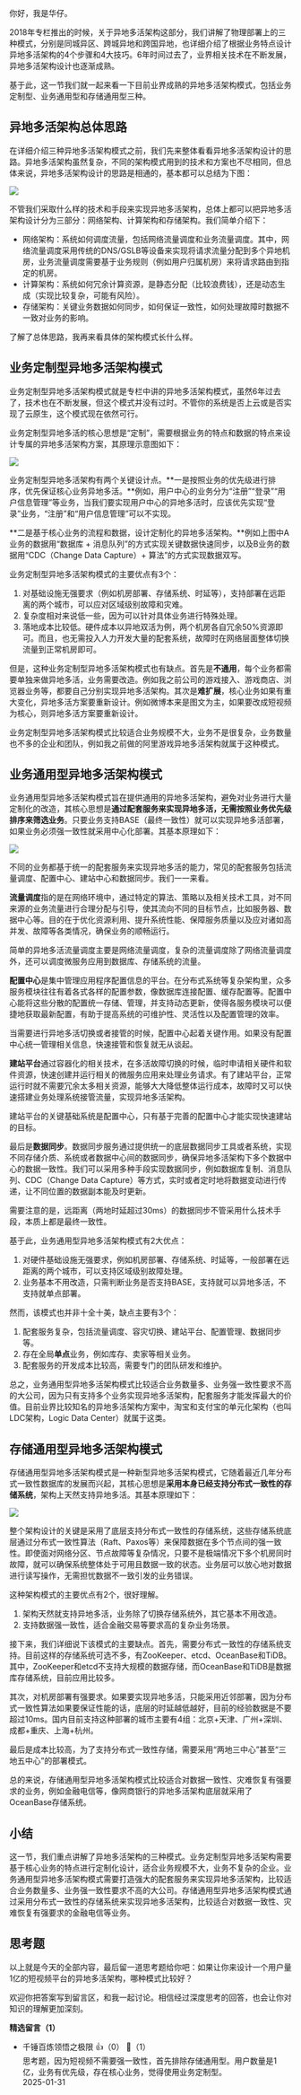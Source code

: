 你好，我是华仔。

2018年专栏推出的时候，关于异地多活架构这部分，我们讲解了物理部署上的三种模式，分别是同城异区、跨城异地和跨国异地，也详细介绍了根据业务特点设计异地多活架构的4个步骤和4大技巧。6年时间过去了，业界相关技术在不断发展，异地多活架构设计也逐渐成熟。

基于此，这一节我们就一起来看一下目前业界成熟的异地多活架构模式，包括业务定制型、业务通用型和存储通用型三种。

## 异地多活架构总体思路

在详细介绍三种异地多活架构模式之前，我们先来整体看看异地多活架构设计的思路。异地多活架构虽然复杂，不同的架构模式用到的技术和方案也不尽相同，但总体来说，异地多活架构设计的思路是相通的，基本都可以总结为下图：

![](https://static001.geekbang.org/resource/image/52/b7/52f27975489248f3c8ab836d0a6e91b7.jpg?wh=2943x1653)

不管我们采取什么样的技术和手段来实现异地多活架构，总体上都可以把异地多活架构设计分为三部分：网络架构、计算架构和存储架构。我们简单介绍下：

- 网络架构：系统如何调度流量，包括网络流量调度和业务流量调度。其中，网络流量调度采用传统的DNS/GSLB等设备来实现将请求流量分配到多个异地机房，业务流量调度需要基于业务规则（例如用户归属机房）来将请求路由到指定的机房。
- 计算架构：系统如何冗余计算资源，是静态分配（比较浪费钱），还是动态生成（实现比较复杂，可能有风险）。
- 存储架构：关键业务数据如何同步，如何保证一致性，如何处理故障时数据不一致对业务的影响。

了解了总体思路，我再来看具体的架构模式长什么样。

## 业务定制型异地多活架构模式

业务定制型异地多活架构模式就是专栏中讲的异地多活架构模式，虽然6年过去了，技术也在不断发展，但这个模式并没有过时。不管你的系统是否上云或是否实现了云原生，这个模式现在依然可行。

业务定制型异地多活的核心思想是“定制”，需要根据业务的特点和数据的特点来设计专属的异地多活架构方案，其原理示意图如下：

![](https://static001.geekbang.org/resource/image/f7/6b/f710ccbd8c19fa9a58b051997415e86b.jpg?wh=2193x1293)

业务定制型异地多活架构有两个关键设计点。**一是按照业务的优先级进行排序，优先保证核心业务异地多活。**例如，用户中心的业务分为“注册”“登录”“用户信息管理”等业务，当我们要实现用户中心的异地多活时，应该优先实现“登录”业务，“注册”和“用户信息管理”可以不实现。

**二是基于核心业务的流程和数据，设计定制化的异地多活架构。**例如上图中A业务的数据用“数据库 + 消息队列”的方式实现关键数据快速同步，以及B业务的数据用“CDC（Change Data Capture）+ 算法”的方式实现数据双写。

业务定制型异地多活架构模式的主要优点有3个：

1. 对基础设施无强要求（例如机房部署、存储系统、时延等），支持部署在远距离的两个城市，可以应对区域级别故障和灾难。
2. 复杂度相对来说低一些，因为可以针对具体业务进行特殊处理。
3. 落地成本比较低。硬件成本以异地双活为例，两个机房各自冗余50%资源即可。而且，也无需投入人力开发大量的配套系统，故障时在网络层面整体切换流量到正常机房即可。

但是，这种业务定制型异地多活架构模式也有缺点。首先是**不通用**，每个业务都需要单独来做异地多活，业务需要改造。例如我之前公司的游戏接入、游戏商店、浏览器业务等，都要自己分别实现异地多活架构。其次是**难扩展**，核心业务如果有重大变化，异地多活方案要重新设计。例如微博本来是图文为主，如果要改成短视频为核心，则异地多活方案要重新设计。

业务定制型异地多活架构模式比较适合业务规模不大，业务不是很复杂，业务数量也不多的企业和团队，例如我之前做的阿里游戏异地多活架构就属于这种模式。

## 业务通用型异地多活架构模式

业务通用型异地多活架构模式旨在提供通用的异地多活架构，避免对业务进行大量定制化的改造，其核心思想是**通过配套服务来实现异地多活，无需按照业务优先级排序来筛选业务**。只要业务支持BASE（最终一致性）就可以实现异地多活部署，如果业务必须强一致性就采用中心化部署。其基本原理如下：

![](https://static001.geekbang.org/resource/image/12/14/1287f3b4c1yyd619529ce6e63e287314.jpg?wh=2343x1443)

不同的业务都基于统一的配套服务来实现异地多活的能力，常见的配套服务包括流量调度、配置中心、建站中心和数据同步。我们一一来看。

**流量调度**指的是在网络环境中，通过特定的算法、策略以及相关技术工具，对不同来源的业务流量进行合理分配与引导，使其流向不同的目标节点，比如服务器、数据中心等。目的在于优化资源利用、提升系统性能、保障服务质量以及应对诸如高并发、故障等各类情况，确保业务的顺畅运行。

简单的异地多活流量调度主要是网络流量调度，复杂的流量调度除了网络流量调度外，还可以调度微服务应用到数据库、存储系统的流量。

**配置中心**是集中管理应用程序配置信息的平台。在分布式系统等复杂架构里，众多服务模块往往有着各式各样的配置参数，像数据库连接配置、缓存配置等。配置中心能将这些分散的配置统一存储、管理，并支持动态更新，使得各服务模块可以便捷地获取最新配置，有助于提高系统的可维护性、灵活性以及配置管理的效率。

当需要进行异地多活切换或者接管的时候，配置中心起着关键作用。如果没有配置中心统一管理相关信息，快速接管和恢复就无从谈起。

**建站平台**通过容器化的相关技术，在多活故障切换的时候，临时申请相关硬件和软件资源，快速创建并运行相关的微服务应用来处理业务请求。有了建站平台，正常运行时就不需要冗余太多相关资源，能够大大降低整体运行成本，故障时又可以快速搭建业务处理系统接管流量，实现异地多活架构。

建站平台的关键基础系统是配置中心，只有基于完善的配置中心才能实现快速建站的目标。

最后是**数据同步**。数据同步服务通过提供统一的底层数据同步工具或者系统，实现不同存储介质、系统或者数据中心间的数据同步，确保异地多活架构下多个数据中心的数据一致性。我们可以采用多种手段实现数据同步，例如数据库复制、消息队列、CDC（Change Data Capture）等方式，实时或者定时地将数据变动进行传递，让不同位置的数据副本能及时更新。

需要注意的是，远距离（两地时延超过30ms）的数据同步不管采用什么技术手段，本质上都是最终一致性。

基于此，业务通用型异地多活架构模式有2大优点：

1. 对硬件基础设施无强要求，例如机房部署、存储系统、时延等，一般部署在远距离的两个城市，可以支持区域级别故障处理。
2. 业务基本不用改造，只需判断业务是否支持BASE，支持就可以异地多活，不支持就单点部署。

然而，该模式也并非十全十美，缺点主要有3个：

1. 配套服务复杂，包括流量调度、容灾切换、建站平台、配置管理、数据同步等。
2. 存在全局**单点**业务，例如库存、卖家等相关业务。
3. 配套服务的开发成本比较高，需要专门的团队研发和维护。

总之，业务通用型异地多活架构模式比较适合业务数量多、业务强一致性要求不高的大公司，因为只有支持多个业务实现异地多活架构，配套服务才能发挥最大的价值。目前业界比较知名的异地多活架构方案中，淘宝和支付宝的单元化架构（也叫LDC架构，Logic Data Center）就属于这类。

## 存储通用型异地多活架构模式

存储通用型异地多活架构模式是一种新型异地多活架构模式，它随着最近几年分布式一致性数据库的发展而兴起，其核心思想是**采用本身已经支持分布式一致性的存储系统**，架构上天然支持异地多活。其基本原理如下：

![](https://static001.geekbang.org/resource/image/ff/1a/ff7e4eb4f697af44039yyyy707032f1a.jpg?wh=2343x1953)

整个架构设计的关键是采用了底层支持分布式一致性的存储系统，这些存储系统底层通过分布式一致性算法（Raft、Paxos等）来保障数据在多个节点间的强一致性。即使面对网络分区、节点故障等复杂情况，只要不是极端情况下多个机房同时故障，就可以确保系统整体处于可用且数据一致的状态。业务层可以放心地对数据进行读写操作，无需担忧数据不一致引发的业务错误。

这种架构模式的主要优点有2个，很好理解。

1. 架构天然就支持异地多活，业务除了切换存储系统外，其它基本不用改造。
2. 支持数据强一致性，适合金融交易等要求高的复杂业务场景。

接下来，我们详细说下该模式的主要缺点。首先，需要分布式一致性的存储系统支持。目前这样的存储系统可选不多，有ZooKeeper、etcd、OceanBase和TiDB。其中，ZooKeeper和etcd不支持大规模的数据存储，而OceanBase和TiDB是数据库存储系统，目前应用比较多。

其次，对机房部署有强要求。如果要实现异地多活，只能采用近邻部署，因为分布式一致性算法如果要保证性能的话，底层的时延越低越好，目前的经验数据是不要超过10ms。国内目前支持这种部署的城市主要有4组：北京+天津、广州+深圳、成都+重庆、上海+杭州。

最后是成本比较高，为了支持分布式一致性存储，需要采用“两地三中心”甚至“三地五中心”的部署模式。

总的来说，存储通用型异地多活架构模式比较适合对数据一致性、灾难恢复有强要求的业务，例如金融电信等，像网商银行的异地多活架构底层就采用了OceanBase存储系统。

## 小结

这一节，我们重点讲解了异地多活架构的三种模式。业务定制型异地多活架构需要基于核心业务的特点进行定制化设计，适合业务规模不大，业务不复杂的企业。业务通用型异地多活架构模式需要打造强大的配套服务来实现异地多活架构，比较适合业务数量多、业务强一致性要求不高的大公司。存储通用型异地多活架构模式通过采用分布式一致性的存储系统来实现异地多活架构，比较适合对数据一致性、灾难恢复有强要求的金融电信等业务。

## 思考题

以上就是今天的全部内容，最后留一道思考题给你吧：如果让你来设计一个用户量1亿的短视频平台的异地多活架构，哪种模式比较好？

欢迎你把答案写到留言区，和我一起讨论。相信经过深度思考的回答，也会让你对知识的理解更加深刻。
<div><strong>精选留言（1）</strong></div><ul>
<li><span>千锤百炼领悟之极限</span> 👍（0） 💬（1）<div>思考题，因为短视频不需要强一致性，首先排除存储通用型。用户数量是1亿，业务有优先级，存在核心业务，觉得使用业务定制型。</div>2025-01-31</li><br/>
</ul>